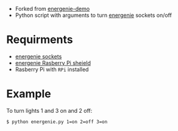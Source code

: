 - Forked from [energenie-demo](https://github.com/MiniGirlGeek/energenie-demo)
- Python script with arguments to turn [energenie](https://energenie4u.co.uk) sockets on/off

# Requirments
- [energenie sockets](https://energenie4u.co.uk/catalogue/product/MIHO002)
- [energenie Rasberry Pi sheield](https://energenie4u.co.uk/catalogue/product/ENER314-IR)
- Rasberry Pi with `RPi` installed

# Example
To turn lights 1 and 3 on and 2 off:
```
$ python energenie.py 1=on 2=off 3=on
```

